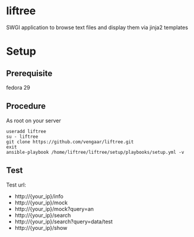 # liftree
SWGI application to browse text files and display them via jinja2 templates

# Setup

## Prerequisite

fedora 29

## Procedure
As root on your server

~~~~
useradd liftree
su - liftree
git clone https://github.com/vengaar/liftree.git
exit
ansible-playbook /home/liftree/liftree/setup/playbooks/setup.yml -v
~~~~

## Test
Test url:

* http://{your_ip}/info
* http://{your_ip}/mock
* http://{your_ip}/mock?query=an
* http://{your_ip}/search
* http://{your_ip}/search?query=data/test
* http://{your_ip}/show
